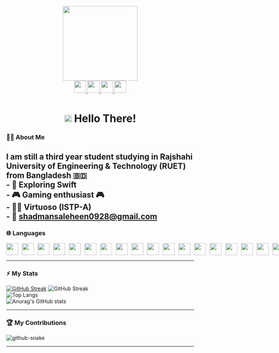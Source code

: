 <div id="header" align="center" >
  <img src="https://media.giphy.com/media/Wsju5zAb5kcOfxJV9i/giphy.gif" width="200" border-radius:"10"/>
  </div>

<div id="badges" align="center">
 
  
  <a href="https://www.linkedin.com/in/shadman-s-70587b21a/">
<img height="32" width="32" src="https://cdn.simpleicons.org/linkedin/white" />
  </a>
  <a href="https://www.facebook.com/shadman.1028">
<img height="32" width="32" src="https://cdn.simpleicons.org/facebook/FFFAFA" />
  </a>
  <a href="mailto:shadmansaleheen0928@gmail.com">
    <img height="32" width="32" src="https://cdn.simpleicons.org/gmail/white" />
  </a>
  <a href="https://www.instagram.com/_shadman1028/">
   <img height="32" width="32" src="https://cdn.simpleicons.org/instagram/white" />
  </a>
  <br>
  <img src="https://komarev.com/ghpvc/?username=ShadmaN1028&style=for-the-badge&color=c94b42&abbreviated=true&base=175" alt="" style="margin-top:10px"/>
 
</div>

<h1 align="center">
 
  <img src="https://media.giphy.com/media/kReKcfrs1YoTmt2AQt/giphy.gif" width="20px"/>
   Hello There! 
</h1>

  ### 👨‍💻 About Me
 I am still a third year student studying in Rajshahi University of Engineering & Technology (RUET) from Bangladesh 🇧🇩 <br>  - 🔭 Exploring Swift<br>  - 🎮 Gaming enthusiast 🎮<br> - 💁‍♂️ Virtuoso (ISTP-A)<br>- 📧 shadmansaleheen0928@gmail.com
 ---
 ### 🌐 Languages
<div style="display:flex; flex-direction:row; gap:10px;">
<img height="32" width="32" src="https://cdn.simpleicons.org/swift/white" />
<img height="32" width="32" src="https://cdn.simpleicons.org/c/white" />
<img height="32" width="32" src="https://cdn.simpleicons.org/cplusplus/white" />
<img height="32" width="32" src="https://cdn.simpleicons.org/sharp/white" />
<img height="32" width="32" src="https://cdn.simpleicons.org/python/white" />
<img height="32" width="32" src="https://cdn.simpleicons.org/latex/white" />
<img height="32" width="32" src="https://cdn.simpleicons.org/flutter/white" /> 
<img height="32" width="32" src="https://cdn.simpleicons.org/react/white" />
<img height="32" width="32" src="https://cdn.simpleicons.org/nextdotjs/white" />
<img height="32" width="32" src="https://cdn.simpleicons.org/nodedotjs/white" />
<img height="32" width="32" src="https://cdn.simpleicons.org/javascript/white" />
<img height="32" width="32" src="https://cdn.simpleicons.org/typescript/white" />
<img height="32" width="32" src="https://cdn.simpleicons.org/shadcnui/white" />
<img height="32" width="32" src="https://cdn.simpleicons.org/tailwindcss/white" />
<img height="32" width="32" src="https://cdn.simpleicons.org/css3/white" />
<img height="32" width="32" src="https://cdn.simpleicons.org/html5/white" />
<img height="32" width="32" src="https://cdn.simpleicons.org/php/white" /> 
<img height="32" width="32" src="https://cdn.simpleicons.org/bun/white" />
<img height="32" width="32" src="https://cdn.simpleicons.org/mysql/white" />
<img height="32" width="32" src="https://cdn.simpleicons.org/unity/white" />
<img height="32" width="32" src="https://cdn.simpleicons.org/figma/white" />
<img height="32" width="32" src="https://cdn.simpleicons.org/canva/white" />
 
 </div>

 ---
 ### ⚡ My Stats
 [![GitHub Streak](https://streak-stats.demolab.com/?user=ShadmaN10281&theme=dark)](https://git.io/streak-stats)
![GitHub Streak](http://github-readme-streak-stats.herokuapp.com?user=ShadmaN1028&theme=dark&background=000000&card_width=450&hide_border=true&border_radius=10)<br>
![Top Langs](https://github-readme-stats-r1ht.vercel.app/api/top-langs/?username=ShadmaN1028&layout=compact&theme=vision-friendly-dark&hide_border=true&card_width=450&border_radius=10)<br>
![Anurag's GitHub stats](https://github-readme-stats-r1ht.vercel.app/api?username=ShadmaN1028&bg_color=000000&title_color=FF5900&text_color=FFFFFF&hide_border=true&border_radius=10)

---
### 🏆 My Contributions

<picture>
  <source media="(prefers-color-scheme: dark)" srcset="https://raw.githubusercontent.com/tobiasmeyhoefer/tobiasmeyhoefer/output/github-snake-dark.svg" />
  <source media="(prefers-color-scheme: light)" srcset="https://raw.githubusercontent.com/tobiasmeyhoefer/tobiasmeyhoefer/output/github-snake.svg" />
  <img alt="github-snake" src="https://raw.githubusercontent.com/tobiasmeyhoefer/tobiasmeyhoefer/output/github-snake.svg" />
</picture>


---

